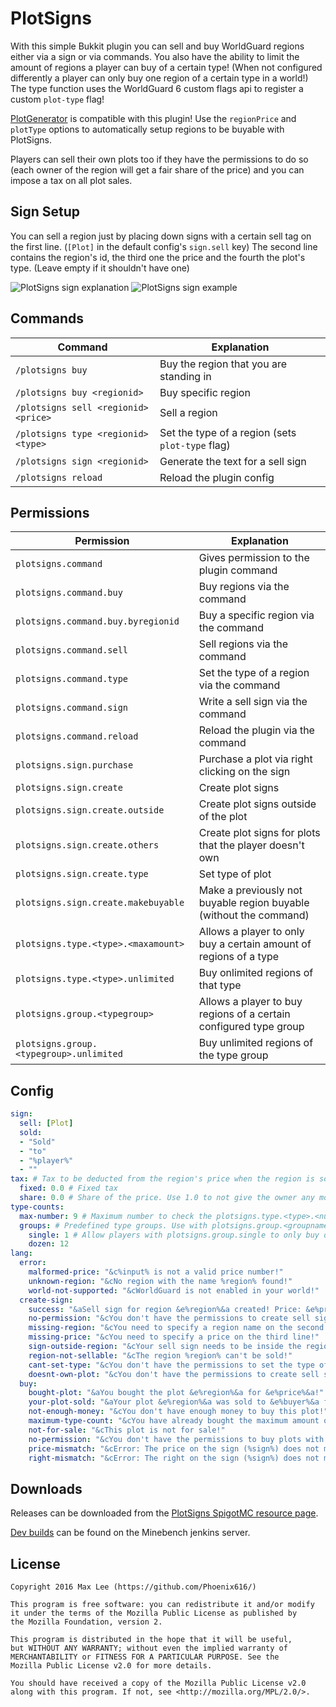 # PlotSigns
With this simple Bukkit plugin you can sell and buy WorldGuard regions either via a sign or via commands. You also have the ability to limit the amount of regions a player can buy of a certain type! (When not configured differently a player can only buy one region of a certain type in a world!) The type function uses the WorldGuard 6 custom flags api to register a custom `plot-type` flag!

[PlotGenerator](https://github.com/Minebench/PlotGenerator/) is compatible with this plugin! Use the `regionPrice` and `plotType` options to automatically setup regions to be buyable with PlotSigns.

Players can sell their own plots too if they have the permissions to do so (each owner of the region will get a fair share of the price) and you can impose a tax on all plot sales.

## Sign Setup

You can sell a region just by placing down signs with a certain sell tag on the first line. (`[Plot]` in the default config's `sign.sell` key) The second line contains the region's id, the third one the price and the fourth the plot's type. (Leave empty if it shouldn't have one)

![PlotSigns sign explanation](https://lambda.sx/TIW.png) ![PlotSigns sign example](https://lambda.sx/V1j.png)

## Commands

| Command                             | Explanation                                       |
|-------------------------------------|---------------------------------------------------|
| `/plotsigns buy`                    | Buy the region that you are standing in           |
| `/plotsigns buy <regionid>`         | Buy specific region                               |
| `/plotsigns sell <regionid> <price>`| Sell a region                                     |
| `/plotsigns type <regionid> <type>` | Set the type of a region (sets `plot-type` flag)  |
| `/plotsigns sign <regionid>`        | Generate the text for a sell sign                 |
| `/plotsigns reload`                 | Reload the plugin config                          |

## Permissions

| Permission                              | Explanation                                                         |
|-----------------------------------------|---------------------------------------------------------------------|
| `plotsigns.command`                     | Gives permission to the plugin command                              |
| `plotsigns.command.buy`                 | Buy regions via the command                                         |
| `plotsigns.command.buy.byregionid`      | Buy a specific region via the command                               |
| `plotsigns.command.sell`                | Sell regions via the command                                        |
| `plotsigns.command.type`                | Set the type of a region via the command                            |
| `plotsigns.command.sign`                | Write a sell sign via the command                                   |
| `plotsigns.command.reload`              | Reload the plugin via the command                                   |
| `plotsigns.sign.purchase`               | Purchase a plot via right clicking on the sign                      |
| `plotsigns.sign.create`                 | Create plot signs                                                   |
| `plotsigns.sign.create.outside`         | Create plot signs outside of the plot                               |
| `plotsigns.sign.create.others`          | Create plot signs for plots that the player doesn't own             |
| `plotsigns.sign.create.type`            | Set type of plot                                                    |
| `plotsigns.sign.create.makebuyable`     | Make a previously not buyable region buyable (without the command)  |
| `plotsigns.type.<type>.<maxamount>`     | Allows a player to only buy a certain amount of regions of a type   |
| `plotsigns.type.<type>.unlimited`       | Buy onlimited regions of that type                                  |
| `plotsigns.group.<typegroup>`           | Allows a player to buy regions of a certain configured type group   |
| `plotsigns.group.<typegroup>.unlimited` | Buy unlimited regions of the type group                             |

## Config

```yaml
sign:
  sell: [Plot]
  sold:
  - "Sold"
  - "to"
  - "%player%"
  - ""
tax: # Tax to be deducted from the region's price when the region is sold to another user
  fixed: 0.0 # Fixed tax
  share: 0.0 # Share of the price. Use 1.0 to not give the owner any money at all
type-counts:
  max-number: 9 # Maximum number to check the plotsigns.type.<type>.<number> permission for
  groups: # Predefined type groups. Use with plotsigns.group.<groupname>
    single: 1 # Allow players with plotsigns.group.single to only buy one region of that type in a world
    dozen: 12
lang:
  error:
    malformed-price: "&c%input% is not a valid price number!"
    unknown-region: "&cNo region with the name %region% found!"
    world-not-supported: "&cWorldGuard is not enabled in your world!"
  create-sign:
    success: "&aSell sign for region &e%region%&a created! Price: &e%price%&a, Type: &e%type%"
    no-permission: "&cYou don't have the permissions to create sell signs!"
    missing-region: "&cYou need to specify a region name on the second line!"
    missing-price: "&cYou need to specify a price on the third line!"
    sign-outside-region: "&cYour sell sign needs to be inside the region!"
    region-not-sellable: "&cThe region %region% can't be sold!"
    cant-set-type: "&cYou don't have the permissions to set the type of a region!"
    doesnt-own-plot: "&cYou don't have the permissions to create sell signs for plots that you don't own!"
  buy:
    bought-plot: "&aYou bought the plot &e%region%&a for &e%price%&a!"
    your-plot-sold: "&aYour plot &e%region%&a was sold to &e%buyer%&a for &e%price%&a! You've earned &e%earned%&a"
    not-enough-money: "&cYou don't have enough money to buy this plot!"
    maximum-type-count: "&cYou have already bought the maximum amount of plots of the type %type%!"
    not-for-sale: "&cThis plot is not for sale!"
    no-permission: "&cYou don't have the permissions to buy plots with sell signs!"
    price-mismatch: "&cError: The price on the sign (%sign%) does not match the price configured for this region (%region%)"
    right-mismatch: "&cError: The right on the sign (%sign%) does not match the right configured for this region (%region%)"
```

## Downloads

Releases can be downloaded from the [PlotSigns SpigotMC resource page](https://www.spigotmc.org/resources/plotsigns.33847/).

[Dev builds](https://ci.minebench.de/job/PlotSigns/) can be found on the Minebench jenkins server.

## License

```
Copyright 2016 Max Lee (https://github.com/Phoenix616/)

This program is free software: you can redistribute it and/or modify
it under the terms of the Mozilla Public License as published by
the Mozilla Foundation, version 2.

This program is distributed in the hope that it will be useful,
but WITHOUT ANY WARRANTY; without even the implied warranty of
MERCHANTABILITY or FITNESS FOR A PARTICULAR PURPOSE. See the
Mozilla Public License v2.0 for more details.

You should have received a copy of the Mozilla Public License v2.0
along with this program. If not, see <http://mozilla.org/MPL/2.0/>.
```
